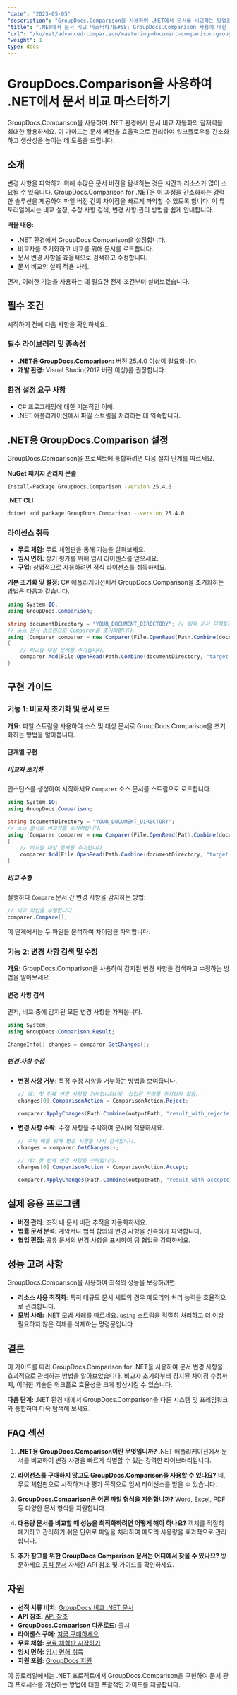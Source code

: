 ```yaml
---
"date": "2025-05-05"
"description": "GroupDocs.Comparison을 사용하여 .NET에서 문서를 비교하는 방법을 배우고, 원활한 워크플로 자동화와 생산성 향상을 경험해보세요."
"title": ".NET에서 문서 비교 마스터하기&#58; GroupDocs.Comparison 사용에 대한 포괄적인 가이드"
"url": "/ko/net/advanced-comparison/mastering-document-comparison-groupdocs-dotnet/"
"weight": 1
type: docs
---
```

# GroupDocs.Comparison을 사용하여 .NET에서 문서 비교 마스터하기

GroupDocs.Comparison을 사용하여 .NET 환경에서 문서 비교 자동화의 잠재력을 최대한 활용하세요. 이 가이드는 문서 버전을 효율적으로 관리하여 워크플로우를 간소화하고 생산성을 높이는 데 도움을 드립니다.

## 소개

변경 사항을 파악하기 위해 수많은 문서 버전을 탐색하는 것은 시간과 리소스가 많이 소요될 수 있습니다. GroupDocs.Comparison for .NET은 이 과정을 간소화하는 강력한 솔루션을 제공하여 파일 버전 간의 차이점을 빠르게 파악할 수 있도록 합니다. 이 튜토리얼에서는 비교 설정, 수정 사항 검색, 변경 사항 관리 방법을 쉽게 안내합니다.

**배울 내용:**
- .NET 환경에서 GroupDocs.Comparison을 설정합니다.
- 비교자를 초기화하고 비교를 위해 문서를 로드합니다.
- 문서 변경 사항을 효율적으로 검색하고 수정합니다.
- 문서 비교의 실제 적용 사례.

먼저, 이러한 기능을 사용하는 데 필요한 전제 조건부터 살펴보겠습니다.

## 필수 조건

시작하기 전에 다음 사항을 확인하세요.

### 필수 라이브러리 및 종속성
- **.NET용 GroupDocs.Comparison:** 버전 25.4.0 이상이 필요합니다.
- **개발 환경:** Visual Studio(2017 버전 이상)를 권장합니다.

### 환경 설정 요구 사항
- C# 프로그래밍에 대한 기본적인 이해.
- .NET 애플리케이션에서 파일 스트림을 처리하는 데 익숙합니다.

## .NET용 GroupDocs.Comparison 설정

GroupDocs.Comparison을 프로젝트에 통합하려면 다음 설치 단계를 따르세요.

**NuGet 패키지 관리자 콘솔**
```bash
Install-Package GroupDocs.Comparison -Version 25.4.0
```

**.NET CLI**
```bash
dotnet add package GroupDocs.Comparison --version 25.4.0
```

### 라이센스 취득
- **무료 체험:** 무료 체험판을 통해 기능을 살펴보세요.
- **임시 면허:** 장기 평가를 위해 임시 라이센스를 얻으세요.
- **구입:** 상업적으로 사용하려면 정식 라이선스를 취득하세요.

**기본 초기화 및 설정:**
C# 애플리케이션에서 GroupDocs.Comparison을 초기화하는 방법은 다음과 같습니다.
```csharp
using System.IO;
using GroupDocs.Comparison;

string documentDirectory = "YOUR_DOCUMENT_DIRECTORY"; // 입력 문서 디렉토리를 정의합니다.
// 소스 문서 스트림으로 Comparer를 초기화합니다.
using (Comparer comparer = new Comparer(File.OpenRead(Path.Combine(documentDirectory, "source.docx"))))
{
    // 비교할 대상 문서를 추가합니다.
    comparer.Add(File.OpenRead(Path.Combine(documentDirectory, "target.docx")));
}
```

## 구현 가이드

### 기능 1: 비교자 초기화 및 문서 로드

**개요:** 파일 스트림을 사용하여 소스 및 대상 문서로 GroupDocs.Comparison을 초기화하는 방법을 알아봅니다.

#### 단계별 구현

##### 비교자 초기화
인스턴스를 생성하여 시작하세요 `Comparer` 소스 문서를 스트림으로 로드합니다.
```csharp
using System.IO;
using GroupDocs.Comparison;

string documentDirectory = "YOUR_DOCUMENT_DIRECTORY";
// 소스 문서로 비교자를 초기화합니다.
using (Comparer comparer = new Comparer(File.OpenRead(Path.Combine(documentDirectory, "source.docx"))))
{
    // 비교할 대상 문서를 추가합니다.
    comparer.Add(File.OpenRead(Path.Combine(documentDirectory, "target.docx")));
}
```

##### 비교 수행
실행하다 `Compare` 문서 간 변경 사항을 감지하는 방법:
```csharp
// 비교 작업을 수행합니다.
comparer.Compare();
```
이 단계에서는 두 파일을 분석하여 차이점을 파악합니다.

### 기능 2: 변경 사항 검색 및 수정

**개요:** GroupDocs.Comparison을 사용하여 감지된 변경 사항을 검색하고 수정하는 방법을 알아보세요.

#### 변경 사항 검색
먼저, 비교 중에 감지된 모든 변경 사항을 가져옵니다.
```csharp
using System;
using GroupDocs.Comparison.Result;

ChangeInfo[] changes = comparer.GetChanges();
```

##### 변경 사항 수정
- **변경 사항 거부:** 특정 수정 사항을 거부하는 방법을 보여줍니다.
  ```csharp
  // 예: 첫 번째 변경 사항을 거부합니다(예: 삽입된 단어를 추가하지 않음).
  changes[0].ComparisonAction = ComparisonAction.Reject;

  comparer.ApplyChanges(Path.Combine(outputPath, "result_with_rejected_change.docx"), new ApplyChangeOptions { Changes = changes, SaveOriginalState = true });
  ```

- **변경 사항 수락:** 수정 사항을 수락하여 문서에 적용하세요.
  ```csharp
  // 수락 예를 위해 변경 사항을 다시 검색합니다.
  changes = comparer.GetChanges();
  
  // 예: 첫 번째 변경 사항을 수락합니다.
  changes[0].ComparisonAction = ComparisonAction.Accept;

  comparer.ApplyChanges(Path.Combine(outputPath, "result_with_accepted_change.docx"), new ApplyChangeOptions { Changes = changes });
  ```

## 실제 응용 프로그램

- **버전 관리:** 조직 내 문서 버전 추적을 자동화하세요.
- **법률 문서 분석:** 계약서나 법적 합의의 변경 사항을 신속하게 파악합니다.
- **협업 편집:** 공유 문서의 변경 사항을 표시하여 팀 협업을 강화하세요.

## 성능 고려 사항

GroupDocs.Comparison을 사용하여 최적의 성능을 보장하려면:
- **리소스 사용 최적화:** 특히 대규모 문서 세트의 경우 메모리와 처리 능력을 효율적으로 관리합니다.
- **모범 사례:** .NET 모범 사례를 따르세요. `using` 스트림을 적절히 처리하고 더 이상 필요하지 않은 객체를 삭제하는 명령문입니다.

## 결론

이 가이드를 따라 GroupDocs.Comparison for .NET을 사용하여 문서 변경 사항을 효과적으로 관리하는 방법을 알아보았습니다. 비교자 초기화부터 감지된 차이점 수정까지, 이러한 기술은 워크플로 효율성을 크게 향상시킬 수 있습니다.

**다음 단계:**
.NET 환경 내에서 GroupDocs.Comparison을 다른 시스템 및 프레임워크와 통합하여 더욱 탐색해 보세요.

## FAQ 섹션

1. **.NET용 GroupDocs.Comparison이란 무엇입니까?** 
   .NET 애플리케이션에서 문서를 비교하여 변경 사항을 빠르게 식별할 수 있는 강력한 라이브러리입니다.

2. **라이선스를 구매하지 않고도 GroupDocs.Comparison을 사용할 수 있나요?**
   네, 무료 체험판으로 시작하거나 평가 목적으로 임시 라이선스를 받을 수 있습니다.

3. **GroupDocs.Comparison은 어떤 파일 형식을 지원합니까?**
   Word, Excel, PDF 등 다양한 문서 형식을 지원합니다.

4. **대용량 문서를 비교할 때 성능을 최적화하려면 어떻게 해야 하나요?**
   객체를 적절히 폐기하고 관리하기 쉬운 단위로 파일을 처리하여 메모리 사용량을 효과적으로 관리합니다.

5. **추가 참고를 위한 GroupDocs.Comparison 문서는 어디에서 찾을 수 있나요?**
   방문하세요 [공식 문서](https://docs.groupdocs.com/comparison/net/) 자세한 API 참조 및 가이드를 확인하세요.

## 자원

- **선적 서류 비치:** [GroupDocs 비교 .NET 문서](https://docs.groupdocs.com/comparison/net/)
- **API 참조:** [API 참조](https://reference.groupdocs.com/comparison/net/)
- **GroupDocs.Comparison 다운로드:** [출시](https://releases.groupdocs.com/comparison/net/)
- **라이센스 구매:** [지금 구매하세요](https://purchase.groupdocs.com/buy)
- **무료 체험:** [무료 체험판 시작하기](https://releases.groupdocs.com/comparison/net/)
- **임시 면허:** [임시 면허 취득](https://purchase.groupdocs.com/temporary-license/)
- **지원 포럼:** [GroupDocs 지원](https://forum.groupdocs.com/c/comparison/) 

이 튜토리얼에서는 .NET 프로젝트에서 GroupDocs.Comparison을 구현하여 문서 관리 프로세스를 개선하는 방법에 대한 포괄적인 가이드를 제공합니다.